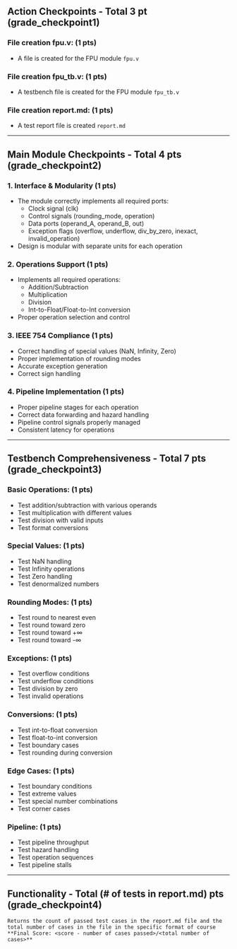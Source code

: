 ## Action Checkpoints - Total 3 pt (grade_checkpoint1)

### File creation fpu.v: (1 pts)
   - A file is created for the FPU module `fpu.v`

### File creation fpu_tb.v: (1 pts)
   - A testbench file is created for the FPU module `fpu_tb.v`

### File creation report.md: (1 pts)
   - A test report file is created `report.md`

---

## Main Module Checkpoints - Total 4 pts (grade_checkpoint2)

### 1. Interface & Modularity (1 pts)
   - The module correctly implements all required ports:
     - Clock signal (clk)
     - Control signals (rounding_mode, operation)
     - Data ports (operand_A, operand_B, out)
     - Exception flags (overflow, underflow, div_by_zero, inexact, invalid_operation)
   - Design is modular with separate units for each operation

### 2. Operations Support (1 pts)
   - Implements all required operations:
     - Addition/Subtraction
     - Multiplication
     - Division
     - Int-to-Float/Float-to-Int conversion
   - Proper operation selection and control

### 3. IEEE 754 Compliance (1 pts)
   - Correct handling of special values (NaN, Infinity, Zero)
   - Proper implementation of rounding modes
   - Accurate exception generation
   - Correct sign handling

### 4. Pipeline Implementation (1 pts)
   - Proper pipeline stages for each operation
   - Correct data forwarding and hazard handling
   - Pipeline control signals properly managed
   - Consistent latency for operations

---

## Testbench Comprehensiveness - Total 7 pts (grade_checkpoint3)

### Basic Operations: (1 pts)
   - Test addition/subtraction with various operands
   - Test multiplication with different values
   - Test division with valid inputs
   - Test format conversions

### Special Values: (1 pts)
   - Test NaN handling
   - Test Infinity operations
   - Test Zero handling
   - Test denormalized numbers

### Rounding Modes: (1 pts)
   - Test round to nearest even
   - Test round toward zero
   - Test round toward +∞
   - Test round toward -∞

### Exceptions: (1 pts)
   - Test overflow conditions
   - Test underflow conditions
   - Test division by zero
   - Test invalid operations

### Conversions: (1 pts)
   - Test int-to-float conversion
   - Test float-to-int conversion
   - Test boundary cases
   - Test rounding during conversion

### Edge Cases: (1 pts)
   - Test boundary conditions
   - Test extreme values
   - Test special number combinations
   - Test corner cases

### Pipeline: (1 pts)
   - Test pipeline throughput
   - Test hazard handling
   - Test operation sequences
   - Test pipeline stalls

---

## Functionality - Total (# of tests in report.md) pts (grade_checkpoint4)
    Returns the count of passed test cases in the report.md file and the total number of cases in the file in the specific format of course **Final Score: <score - number of cases passed>/<total number of cases>**




